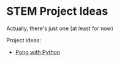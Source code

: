 # STEM Project Ideas

Actually, there's just one (at least for now)

Project ideas:

* [Pong with Python](pages/pong.md)

